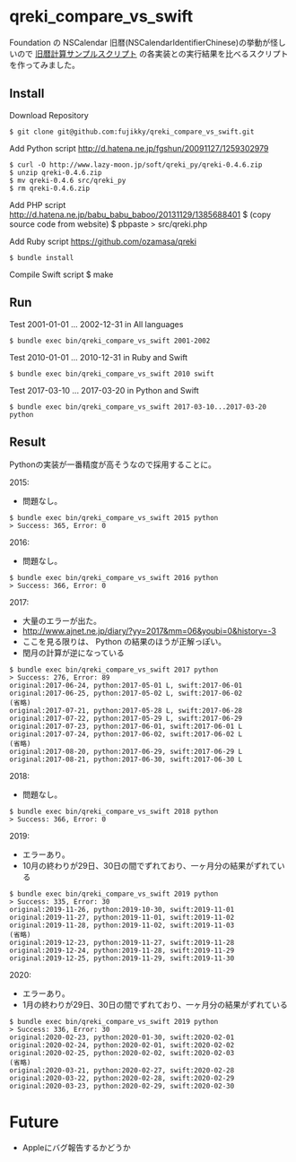 # qreki_compare_vs_swift
Foundation の NSCalendar 旧暦(NSCalendarIdentifierChinese)の挙動が怪しいので
[旧暦計算サンプルスクリプト](http://www.vector.co.jp/soft/dos/personal/se016093.html) の各実装との実行結果を比べるスクリプトを作ってみました。

## Install

Download Repository

    $ git clone git@github.com:fujikky/qreki_compare_vs_swift.git

Add Python script
http://d.hatena.ne.jp/fgshun/20091127/1259302979

    $ curl -O http://www.lazy-moon.jp/soft/qreki_py/qreki-0.4.6.zip
    $ unzip qreki-0.4.6.zip
    $ mv qreki-0.4.6 src/qreki_py
    $ rm qreki-0.4.6.zip

Add PHP script
http://d.hatena.ne.jp/babu_babu_baboo/20131129/1385688401
    $ (copy source code from website)
    $ pbpaste > src/qreki.php

Add Ruby script
https://github.com/ozamasa/qreki

    $ bundle install

Compile Swift script
    $ make

## Run

Test 2001-01-01 ... 2002-12-31 in All languages

    $ bundle exec bin/qreki_compare_vs_swift 2001-2002

Test 2010-01-01 ... 2010-12-31 in Ruby and Swift

    $ bundle exec bin/qreki_compare_vs_swift 2010 swift

Test 2017-03-10 ... 2017-03-20 in Python and Swift

    $ bundle exec bin/qreki_compare_vs_swift 2017-03-10...2017-03-20 python

## Result

Pythonの実装が一番精度が高そうなので採用することに。

2015:
- 問題なし。

```
$ bundle exec bin/qreki_compare_vs_swift 2015 python
> Success: 365, Error: 0
```

2016:
- 問題なし。

```
$ bundle exec bin/qreki_compare_vs_swift 2016 python
> Success: 366, Error: 0
```

2017:
- 大量のエラーが出た。
- http://www.ajnet.ne.jp/diary/?yy=2017&mm=06&youbi=0&history=-3
- ここを見る限りは、 Python の結果のほうが正解っぽい。
- 閏月の計算が逆になっている

```
$ bundle exec bin/qreki_compare_vs_swift 2017 python
> Success: 276, Error: 89
original:2017-06-24, python:2017-05-01 L, swift:2017-06-01
original:2017-06-25, python:2017-05-02 L, swift:2017-06-02
(省略)
original:2017-07-21, python:2017-05-28 L, swift:2017-06-28
original:2017-07-22, python:2017-05-29 L, swift:2017-06-29
original:2017-07-23, python:2017-06-01, swift:2017-06-01 L
original:2017-07-24, python:2017-06-02, swift:2017-06-02 L
(省略)
original:2017-08-20, python:2017-06-29, swift:2017-06-29 L
original:2017-08-21, python:2017-06-30, swift:2017-06-30 L
```

2018:
- 問題なし。

```
$ bundle exec bin/qreki_compare_vs_swift 2018 python
> Success: 366, Error: 0
```

2019:
- エラーあり。
- 10月の終わりが29日、30日の間でずれており、一ヶ月分の結果がずれている

```
$ bundle exec bin/qreki_compare_vs_swift 2019 python
> Success: 335, Error: 30
original:2019-11-26, python:2019-10-30, swift:2019-11-01
original:2019-11-27, python:2019-11-01, swift:2019-11-02
original:2019-11-28, python:2019-11-02, swift:2019-11-03
(省略)
original:2019-12-23, python:2019-11-27, swift:2019-11-28
original:2019-12-24, python:2019-11-28, swift:2019-11-29
original:2019-12-25, python:2019-11-29, swift:2019-11-30
```

2020:
- エラーあり。
- 1月の終わりが29日、30日の間でずれており、一ヶ月分の結果がずれている

```
$ bundle exec bin/qreki_compare_vs_swift 2019 python
> Success: 336, Error: 30
original:2020-02-23, python:2020-01-30, swift:2020-02-01
original:2020-02-24, python:2020-02-01, swift:2020-02-02
original:2020-02-25, python:2020-02-02, swift:2020-02-03
(省略)
original:2020-03-21, python:2020-02-27, swift:2020-02-28
original:2020-03-22, python:2020-02-28, swift:2020-02-29
original:2020-03-23, python:2020-02-29, swift:2020-02-30
```

# Future
- Appleにバグ報告するかどうか
